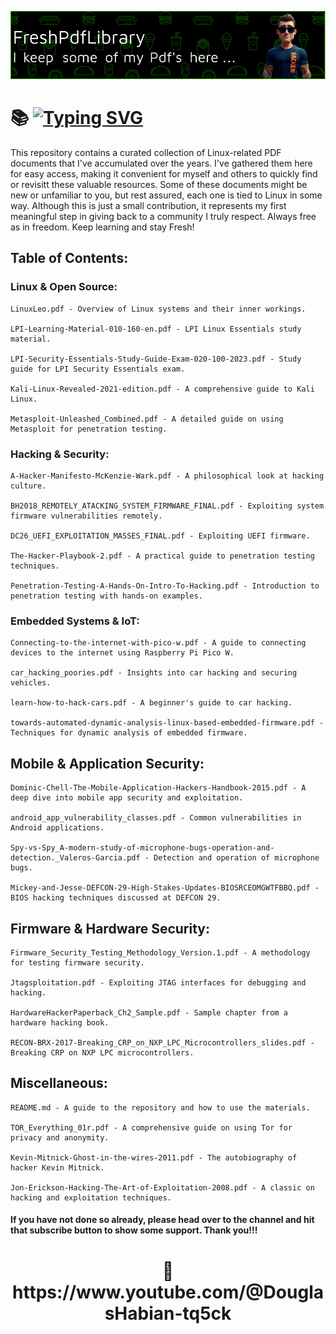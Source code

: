 ![Header](https://github.com/DouglasFreshHabian/FreshPdfLibrary/blob/main/Graphics/fresh-pdf-github-header-image.png)
# 📚 [![Typing SVG](https://readme-typing-svg.demolab.com?font=Fira+Code&size=19&pause=1000&color=00F705&center=true&width=435&lines=Firmware+Security+Testing+Methodology;LPI+Learning+Materials+101-500;The+Official+Radare2+Book+3rd+Edition;The+Web+Application+Hackers+Handbook;Kali+Linux+Revealed+2021+Edition)](https://git.io/typing-svg)

This repository contains a curated collection of Linux-related PDF documents that I've accumulated over the years. I've gathered them here for easy access, making it convenient for myself and others to quickly find or revisitt these valuable resources. Some of these documents might be new or unfamiliar to you, but rest assured, each one is tied to Linux in some way. Although this is just a small contribution, it represents my first meaningful step in giving back to a community I truly respect. Always free as in freedom. Keep learning and stay Fresh!

## Table of Contents:

### Linux & Open Source:

    LinuxLeo.pdf - Overview of Linux systems and their inner workings.

    LPI-Learning-Material-010-160-en.pdf - LPI Linux Essentials study material.

    LPI-Security-Essentials-Study-Guide-Exam-020-100-2023.pdf - Study guide for LPI Security Essentials exam.

    Kali-Linux-Revealed-2021-edition.pdf - A comprehensive guide to Kali Linux.

    Metasploit-Unleashed_Combined.pdf - A detailed guide on using Metasploit for penetration testing.

### Hacking & Security:

    A-Hacker-Manifesto-McKenzie-Wark.pdf - A philosophical look at hacking culture.

    BH2018_REMOTELY_ATACKING_SYSTEM_FIRMWARE_FINAL.pdf - Exploiting system firmware vulnerabilities remotely.

    DC26_UEFI_EXPLOITATION_MASSES_FINAL.pdf - Exploiting UEFI firmware.

    The-Hacker-Playbook-2.pdf - A practical guide to penetration testing techniques.

    Penetration-Testing-A-Hands-On-Intro-To-Hacking.pdf - Introduction to penetration testing with hands-on examples.

### Embedded Systems & IoT:

    Connecting-to-the-internet-with-pico-w.pdf - A guide to connecting devices to the internet using Raspberry Pi Pico W.

    car_hacking_poories.pdf - Insights into car hacking and securing vehicles.

    learn-how-to-hack-cars.pdf - A beginner's guide to car hacking.

    towards-automated-dynamic-analysis-linux-based-embedded-firmware.pdf - Techniques for dynamic analysis of embedded firmware.

## Mobile & Application Security:

    Dominic-Chell-The-Mobile-Application-Hackers-Handbook-2015.pdf - A deep dive into mobile app security and exploitation.

    android_app_vulnerability_classes.pdf - Common vulnerabilities in Android applications.

    Spy-vs-Spy_A-modern-study-of-microphone-bugs-operation-and-detection._Valeros-Garcia.pdf - Detection and operation of microphone bugs.

    Mickey-and-Jesse-DEFCON-29-High-Stakes-Updates-BIOSRCEOMGWTFBBQ.pdf - BIOS hacking techniques discussed at DEFCON 29.

## Firmware & Hardware Security:

    Firmware_Security_Testing_Methodology_Version.1.pdf - A methodology for testing firmware security.

    Jtagsploitation.pdf - Exploiting JTAG interfaces for debugging and hacking.

    HardwareHackerPaperback_Ch2_Sample.pdf - Sample chapter from a hardware hacking book.

    RECON-BRX-2017-Breaking_CRP_on_NXP_LPC_Microcontrollers_slides.pdf - Breaking CRP on NXP LPC microcontrollers.

## Miscellaneous:

    README.md - A guide to the repository and how to use the materials.

    TOR_Everything_01r.pdf - A comprehensive guide on using Tor for privacy and anonymity.

    Kevin-Mitnick-Ghost-in-the-wires-2011.pdf - The autobiography of hacker Kevin Mitnick.

    Jon-Erickson-Hacking-The-Art-of-Exploitation-2008.pdf - A classic on hacking and exploitation techniques.

















#### If you have not done so already, please head over to the channel and hit that subscribe button to show some support. Thank you!!!
<h1 align="center">
 🔗 https://www.youtube.com/@DouglasHabian-tq5ck
</h1>



<!-- 
 _____              _       _____                        _          
|  ___| __ ___  ___| |__   |  ___|__  _ __ ___ _ __  ___(_) ___ ___ 
| |_ | '__/ _ \/ __| '_ \  | |_ / _ \| '__/ _ \ '_ \/ __| |/ __/ __|
|  _|| | |  __/\__ \ | | | |  _| (_) | | |  __/ | | \__ \ | (__\__ \
|_|  |_|  \___||___/_| |_| |_|  \___/|_|  \___|_| |_|___/_|\___|___/
         dfresh@tutanota.com Fresh Forensics, LLC 2025 -->



